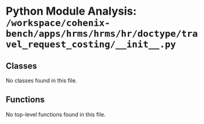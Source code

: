 # Python Module Analysis: `/workspace/cohenix-bench/apps/hrms/hrms/hr/doctype/travel_request_costing/__init__.py`

## Classes

No classes found in this file.


## Functions

No top-level functions found in this file.
